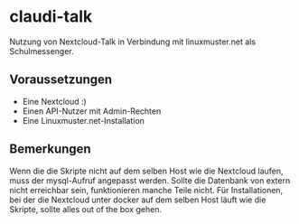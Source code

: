 # claudi-talk
Nutzung von Nextcloud-Talk in Verbindung mit linuxmuster.net als Schulmessenger.
## Voraussetzungen
- Eine Nextcloud :)
- Einen API-Nutzer mit Admin-Rechten
- Eine Linuxmuster.net-Installation




## Bemerkungen
Wenn die die Skripte nicht auf dem selben Host wie die Nextcloud laufen, muss der mysql-Aufruf angepasst werden.
Sollte die Datenbank von extern nicht erreichbar sein, funktionieren manche Teile nicht.
Für Installationen, bei der die Nextcloud unter docker auf dem selben Host läuft wie die Skripte, sollte alles out of the box gehen.

